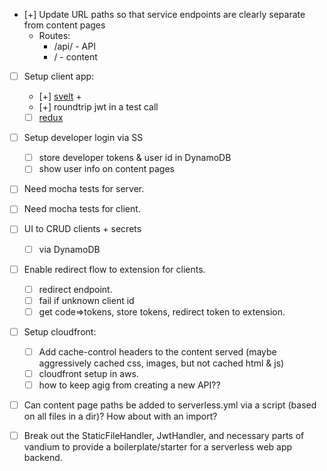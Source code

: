 

- [+] Update URL paths so that service endpoints are clearly separate from content pages
  - Routes:
    - /api/ - API 
    - /     - content
- [ ] Setup client app:
  - [+] [svelt](https://svelte.technology/guide) + 
  - [+] roundtrip jwt in a test call
  - [ ] [redux](http://redux.js.org/docs/introduction/CoreConcepts.html)
- [ ] Setup developer login via SS
  - [ ] store developer tokens & user id in DynamoDB
  - [ ] show user info on content pages
- [ ] Need mocha tests for server.
- [ ] Need mocha tests for client.
- [ ] UI to CRUD clients + secrets
  - [ ] via DynamoDB
- [ ] Enable redirect flow to extension for clients.
  - [ ] redirect endpoint.
  - [ ] fail if unknown client id
  - [ ] get code=>tokens, store tokens, redirect token to extension.
- [ ] Setup cloudfront:
  - [ ] Add cache-control headers to the content served (maybe aggressively cached css, images, but not cached html & js)
  - [ ] cloudfront setup in aws.
  - [ ] how to keep agig from creating a new API??
- [ ] Can content page paths be added to serverless.yml via a script (based on all files in a dir)? How about with an import?

- [ ] Break out the StaticFileHandler, JwtHandler, and necessary parts of vandium to provide a boilerplate/starter for a serverless web app backend.